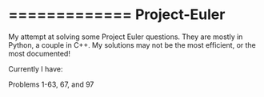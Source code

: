 =============
Project-Euler
=============
My attempt at solving some Project Euler questions. They are mostly in Python, a couple in C++.
My solutions may not be the most efficient, or the most documented!

Currently I have:

Problems 1-63, 67, and 97
